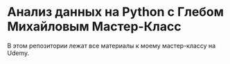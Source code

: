 # Анализ данных на Python с Глебом Михайловым Мастер-Класс

В этом репозитории лежат все материалы к моему мастер-классу на Udemy.
